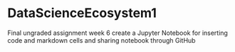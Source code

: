 # DataScienceEcosystem1
Final ungraded assignment week 6
create a Jupyter Notebook for inserting code and markdown cells  and sharing notebook through GitHub
